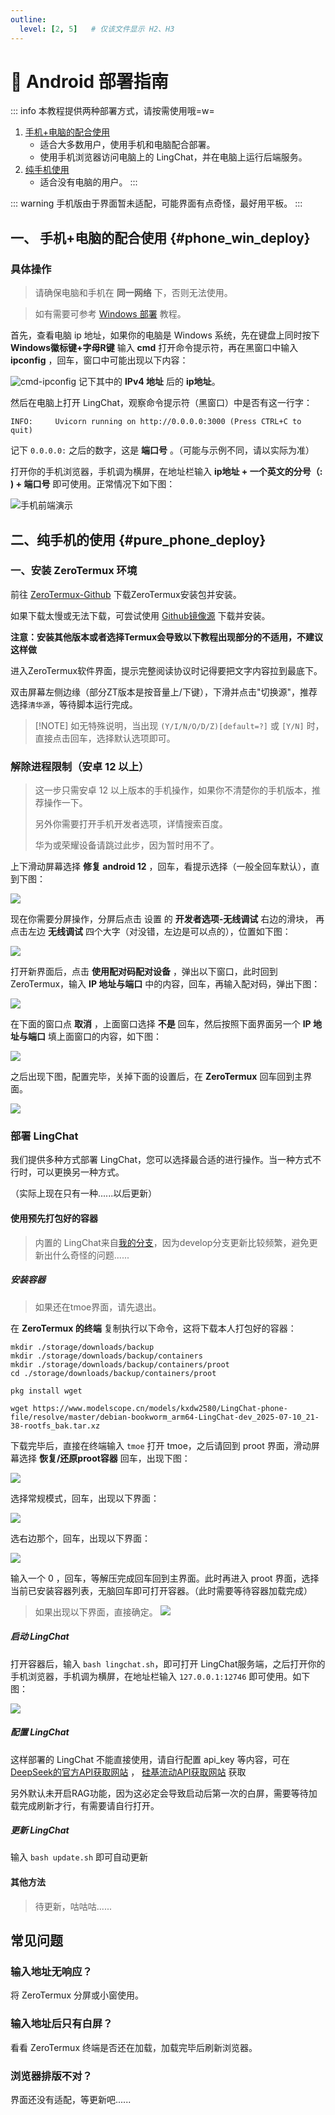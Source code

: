 ```yaml
---
outline:
  level: [2, 5]   # 仅该文件显示 H2、H3
---
```


# 📱 Android 部署指南

::: info
本教程提供两种部署方式，请按需使用哦=w=
1. [手机+电脑的配合使用](/manual/deployment/android_deploy#phone_win_deploy)
   - 适合大多数用户，使用手机和电脑配合部署。
   - 使用手机浏览器访问电脑上的 LingChat，并在电脑上运行后端服务。
2. [纯手机使用](/manual/deployment/android_deploy#pure_phone_deploy)
   - 适合没有电脑的用户。
:::

:::  warning
手机版由于界面暂未适配，可能界面有点奇怪，最好用平板。
:::

## 一、 手机+电脑的配合使用 {#phone_win_deploy}


### 具体操作
> 请确保电脑和手机在 **同一网络** 下，否则无法使用。

> 如有需要可参考 [Windows 部署](/manual/deployment/win_deploy) 教程。

首先，查看电脑 ip 地址，如果你的电脑是 Windows 系统，先在键盘上同时按下 **Windows徽标键+字母R键** 输入 **cmd** 打开命令提示符，再在黑窗口中输入 **ipconfig** ，回车，窗口中可能出现以下内容：

![cmd-ipconfig](/assets/depoly_android/cmd-ipconfig.jpg)
记下其中的 **IPv4 地址** 后的 **ip地址**。

然后在电脑上打开  LingChat，观察命令提示符（黑窗口）中是否有这一行字：

```
INFO:     Uvicorn running on http://0.0.0.0:3000 (Press CTRL+C to quit)
```

记下 `0.0.0.0:` 之后的数字，这是 **端口号** 。（可能与示例不同，请以实际为准）

打开你的手机浏览器，手机调为横屏，在地址栏输入 **ip地址 + 一个英文的分号（: \) + 端口号** 即可使用。正常情况下如下图：

![手机前端演示](/assets/depoly_android/手机前端演示.jpg)

## 二、纯手机的使用 {#pure_phone_deploy}

### 一、安装 ZeroTermux 环境
前往 [ZeroTermux-Github](https://github.com/hanxinhao000/ZeroTermux/releases/tag/release) 下载ZeroTermux安装包并安装。

如果下载太慢或无法下载，可尝试使用 [Github镜像源](https://ghfast.top/github.com/hanxinhao000/ZeroTermux/releases/download/release/ZeroTermux-0.118.1.43.apk) 下载并安装。

**注意：安装其他版本或者选择Termux会导致以下教程出现部分的不适用，不建议这样做**

进入ZeroTermux软件界面，提示完整阅读协议时记得要把文字内容拉到最底下。

双击屏幕左侧边缘（部分ZT版本是按音量上/下键），下滑并点击"切换源"，推荐选择`清华源`，等待脚本运行完成。

> [!NOTE] 如无特殊说明，当出现 `(Y/I/N/O/D/Z)[default=?]` 或 `[Y/N]` 时，直接点击回车，选择默认选项即可。

### 解除进程限制（安卓 12 以上）

> 这一步只需安卓 12 以上版本的手机操作，如果你不清楚你的手机版本，推荐操作一下。
>
> 另外你需要打开手机开发者选项，详情搜索百度。
>
> 华为或荣耀设备请跳过此步，因为暂时用不了。

上下滑动屏幕选择 **修复 android 12** ，回车，看提示选择（一般全回车默认），直到下图：

![](/assets/depoly_android/adb地址-1.jpg)

现在你需要分屏操作，分屏后点击 设置 的 **开发者选项-无线调试** 右边的滑块， 再点击左边 **无线调试** 四个大字（对没错，左边是可以点的），位置如下图：

![](/assets/depoly_android/adb-2.jpg)

打开新界面后，点击 **使用配对码配对设备** ，弹出以下窗口，此时回到 ZeroTermux，输入 **IP 地址与端口** 中的内容，回车，再输入配对码，弹出下图：

![](/assets/depoly_android/adb-3.jpg)

在下面的窗口点 **取消** ，上面窗口选择 **不是** 回车，然后按照下面界面另一个 **IP 地址与端口** 填上面窗口的内容，如下图：

![](/assets/depoly_android/adb-4.jpg)

之后出现下图，配置完毕，关掉下面的设置后，在 **ZeroTermux** 回车回到主界面。

![](/assets/depoly_android/adb-ok.jpg)

### 部署  LingChat

我们提供多种方式部署 LingChat，您可以选择最合适的进行操作。当一种方式不行时，可以更换另一种方式。

（实际上现在只有一种......以后更新）

#### 使用预先打包好的容器

> 内置的 LingChat来自[我的分支](https://github.com/shadow01a/LingChat/tree/develop-termux)，因为develop分支更新比较频繁，避免更新出什么奇怪的问题......
##### 安装容器

>如果还在tmoe界面，请先退出。

在 **ZeroTermux 的终端** 复制执行以下命令，这将下载本人打包好的容器：
```
mkdir ./storage/downloads/backup
mkdir ./storage/downloads/backup/containers
mkdir ./storage/downloads/backup/containers/proot
cd ./storage/downloads/backup/containers/proot

pkg install wget

wget https://www.modelscope.cn/models/kxdw2580/LingChat-phone-file/resolve/master/debian-bookworm_arm64-LingChat-dev_2025-07-10_21-38-rootfs_bak.tar.xz

```

下载完毕后，直接在终端输入 `tmoe` 打开 tmoe，之后请回到 proot 界面，滑动屏幕选择 **恢复/还原proot容器** 回车，出现下图：

![](/assets/depoly_android/restore-1.jpg)

选择常规模式，回车，出现以下界面：

![](/assets/depoly_android/restone-2.jpg)

选右边那个，回车，出现以下界面：

![](/assets/depoly_android/restone-3.jpg)

输入一个 0 ，回车，等解压完成回车回到主界面。此时再进入 proot 界面，选择当前已安装容器列表，无脑回车即可打开容器。（此时需要等待容器加载完成）

> 如果出现以下界面，直接确定。
> ![](/assets/depoly_android/batterychoose.jpg)

##### 启动 LingChat

打开容器后，输入 `bash lingchat.sh`，即可打开 LingChat服务端，之后打开你的手机浏览器，手机调为横屏，在地址栏输入 `127.0.0.1:12746` 即可使用。如下图：

![](/assets/depoly_android/手机前端演示.jpg)

##### 配置 LingChat

这样部署的 LingChat 不能直接使用，请自行配置 api_key 等内容，可在 [DeepSeek的官方API获取网站](https://platform.deepseek.com/) ， [硅基流动API获取网站](https://api.siliconflow.com/) 获取

另外默认未开启RAG功能，因为这必定会导致启动后第一次的白屏，需要等待加载完成刷新才行，有需要请自行打开。

##### 更新 LingChat

输入 `bash update.sh` 即可自动更新

#### 其他方法
> 待更新，咕咕咕......

## 常见问题

### 输入地址无响应？

将 ZeroTermux 分屏或小窗使用。
### 输入地址后只有白屏？

看看 ZeroTermux 终端是否还在加载，加载完毕后刷新浏览器。
### 浏览器排版不对？

界面还没有适配，等更新吧......